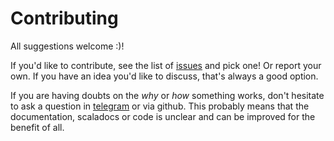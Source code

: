 # Contributing

All suggestions welcome :)!

If you'd like to contribute, see the list of [issues](https://github.com/jap-company/heart/issues) and pick one!
Or report your own. If you have an idea you'd like to discuss, that's always a good option.

If you are having doubts on the _why_ or _how_ something works, don't hesitate to ask a question in
[telegram](https://t.me/jap_heart) or via github. This probably means that the documentation, scaladocs or
code is unclear and can be improved for the benefit of all.
